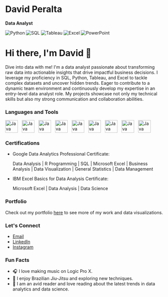 # David Peralta

**Data Analyst**

![Python](https://img.shields.io/badge/-Python-3776AB?style=flat&logo=python&logoColor=white)
![SQL](https://img.shields.io/badge/-SQL-4479A1?style=flat&logo=sql&logoColor=white)
![Tableau](https://img.shields.io/badge/-Tableau-E97627?style=flat&logo=tableau&logoColor=white)
![Excel](https://img.shields.io/badge/-Excel-217346?style=flat&logo=microsoft-excel&logoColor=white)
![PowerPoint](https://img.shields.io/badge/-PowerPoint-B7472A?style=flat&logo=microsoft-powerpoint&logoColor=white)

# Hi there, I'm David 👋

Dive into data with me!
I'm a data analyst passionate about transforming raw data into actionable insights that drive impactful business decisions. I leverage my proficiency in SQL, Python, Tableau, and Excel to tackle complex datasets and uncover hidden trends. Eager to contribute to a dynamic team environment and continuously develop my expertise in an entry-level data analyst role. My projects showcase not only my technical skills but also my strong communication and collaboration abilities.

### Languages and Tools

<img align="left" alt="Java" width="40px" style="padding-right:10px;" src="https://cdn.jsdelivr.net/gh/devicons/devicon@latest/icons/python/python-original.svg" />
<img align="left" alt="Java" width="40px" style="padding-right:10px;" src="https://cdn.jsdelivr.net/gh/devicons/devicon@latest/icons/vscode/vscode-original.svg" />
<img align="left" alt="Java" width="40px" style="padding-right:10px;" src="https://cdn.jsdelivr.net/gh/devicons/devicon@latest/icons/numpy/numpy-original.svg" />
<img align="left" alt="Java" width="40px" style="padding-right:10px;" src="https://cdn.jsdelivr.net/gh/devicons/devicon@latest/icons/pandas/pandas-original.svg" />
<img align="left" alt="Java" width="40px" style="padding-right:10px;" src="https://cdn.jsdelivr.net/gh/devicons/devicon@latest/icons/jupyter/jupyter-original-wordmark.svg" />
<img align="left" alt="Java" width="40px" style="padding-right:10px;" src="https://cdn.jsdelivr.net/gh/devicons/devicon@latest/icons/r/r-plain.svg" />
<img align="left" alt="Java" width="40px" style="padding-right:10px;" src="https://cdn.jsdelivr.net/gh/devicons/devicon@latest/icons/mysql/mysql-original.svg" />
<img align="left" alt="Java" width="40px" style="padding-right:10px;" src="https://cdn.jsdelivr.net/gh/devicons/devicon@latest/icons/postgresql/postgresql-original.svg" />
<img align="left" alt="Java" width="40px" style="padding-right:10px;" src="https://cdn.jsdelivr.net/gh/devicons/devicon@latest/icons/microsoftsqlserver/microsoftsqlserver-original.svg" />

<br clear="left"/>


### Certifications

- Google Data Analytics Professional Certificate:

  Data Analysis | R Programming | SQL | Microsoft Excel | Business Analysis | Data Visualization | General Statistics | Data Management

- IBM Excel Basics for Data Analysis Certificate:

  Microsoft Excel | Data Analysis | Data Science

### Portfolio 

Check out my portfolio [here](https://yourportfolio.com) to see more of my work and data visualizations.



### Let's Connect

- [Email](mailto:David.Daniel.Peralta@outlook.com)
- [LinkedIn](https://www.linkedin.com/in/daviddperalta)
- [Instagram](https://Instagram.com/Daviddanielz)



### Fun Facts

- 🎧 I love making music on Logic Pro X.
- 🥋 I enjoy Brazilian Jiu-Jitsu and exploring new techniques.
- 📖 I am an avid reader and love reading about the latest trends in data analytics and data science.


<!---
DavidDanielz/DavidDanielz is a ✨ special ✨ repository because its `README.md` (this file) appears on your GitHub profile.
You can click the Preview link to take a look at your changes.
--->
